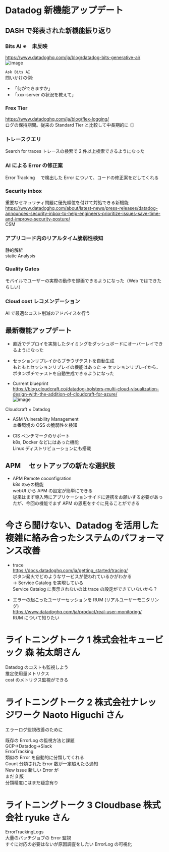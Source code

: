 # Datadog 新機能アップデート

## DASH で発表された新機能振り返り

### Bits AI  ※　未反映
https://www.datadoghq.com/ja/blog/datadog-bits-generative-ai/  
![image](https://github.com/Ishizuka427/Notes/assets/56011102/92bca02f-0f7e-404e-9f06-8ad8eb2f7a2a)

`Ask Bits AI`  
問いかけの例:  
  - 「何ができますか」
  - 「xxx-server の状況を教えて」

### Frex Tier  
https://www.datadoghq.com/ja/blog/flex-logging/  
ログの保持期間。従来の Standard Tier と比較して中長期的に ◎

### トレースクエリ  
Search for traces トレースの検索で 2 件以上検索できるようになった

### AI による Error の修正案  
Error Tracking 　で検出した Error について、コードの修正案をだしてくれる

### Security inbox  
重要なセキュリティ問題に優先順位を付けて対処できる新機能  
https://www.datadoghq.com/about/latest-news/press-releases/datadog-announces-security-inbox-to-help-engineers-prioritize-issues-save-time-and-improve-security-posture/  
CSM

### アプリコード内のリアルタイム脆弱性検知  
静的解析  
static Analysis

### Quality Gates  
モバイルでユーザーの実際の動作を録画できるようになった（Web ではできたらしい）

### Cloud cost レコメンデーション  
AI で最適なコスト削減のアドバイスを行う

## 最新機能アップデート

- 直近でデプロイを実施したタイミングをダッシュボードにオーバーレイできるようになった
- セッションリプレイからブラウザテストを自動生成  
  もともとセッションリプレイの機能はあった → セッションリプレイから、ボタンポチでテストを自動生成できるようになった

- Current blueprint  
https://blog.cloudcraft.co/datadog-bolsters-multi-cloud-visualization-design-with-the-addition-of-cloudcraft-for-azure/  
![image](https://github.com/Ishizuka427/Notes/assets/56011102/b18fb983-7042-43cd-a08c-cd0ae0fe9070)  

Cloudcraft × Datadog

- ASM Vulnerability Management  
  本番環境の OSS の脆弱性を検知

- CIS ベンチマークのサポート  
  k8s, Docker などにはあった機能  
  Linux ディストリビューションにも搭載  

## APM 　セットアップの新たな選択肢

- APM Remote cooonfigration  
  k8s のみの機能  
  webUI から APM の設定が簡単にできる  
  従来はまず導入時にアプリケーションサイドに連携をお願いする必要があったが、今回の機能でまず APM の恩恵をすぐに見ることができる  

# 今さら聞けない、Datadog を活用した複雑に絡み合ったシステムのパフォーマンス改善

- trace  
https://docs.datadoghq.com/ja/getting_started/tracing/  
  ボタン発火でどのようなサービスが使われているかがわかる  
  → Service Catalog を実現している  
  Service Catalog に表示されないのは trace の設定ができていないから？  

- エラーの起こったユーザーセッションを RUM (リアルユーザーモニタリング)  
https://www.datadoghq.com/ja/product/real-user-monitoring/  
  RUM について知りたい  

# ライトニングトーク 1 株式会社キュービック 森 祐太朗さん

Datadog のコストも監視しよう  
推定使用量メトリクス  
cost のメトリクス監視ができる  

# ライトニングトーク 2 株式会社ナレッジワーク Naoto Higuchi さん

エラーログ監視改善のために  

既存の ErrorLog の監視方法と課題  
GCP→Datadog→Slack  
ErrorTracking  
類似の Error を自動的に分類してくれる  
Count 分類された Error 数が一定超えたら通知  
New issue 新しい Error が  
まだ β 版  
分類精度にはまだ疑念有り  

# ライトニングトーク 3 Cloudbase 株式会社 ryuke さん

ErrorTrackingLogs  
大量のバッチジョブの Error 監視  
すぐに対応の必要はないが原因調査をしたい ErrorLog の可視化
  
